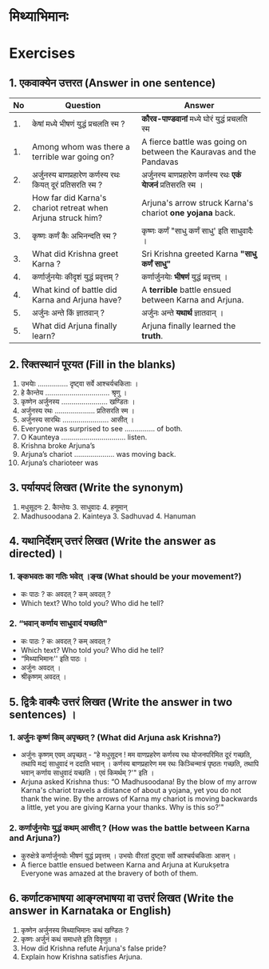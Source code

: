 # मिथ्याभिमानः
# Exercises

## 1. एकवाक्येन उत्तरत (Answer in one sentence)
|No|Question|Answer|
|-|-|-|
|1.| केषां मध्ये भीषणं युद्धं प्रचलति स्म ?|**कौरव-पाण्डवानां** मध्ये घोरं युद्धं प्रचलति स्म|
|1.| Among whom was there a terrible war going on?|A fierce battle was going on between the Kauravas and the Pandavas|
|2.| अर्जुनस्य बाणप्रहारेण कर्णस्य रथः कियत् दूरं प्रतिसरति स्म ?|अर्जुनस्य बाणप्रहारेण कर्णस्य रथः **एकं याेजनं** प्रतिसरति स्म ।|
|2.| How far did Karna's chariot retreat when Arjuna struck him?|Arjuna's arrow struck Karna's chariot **one yojana** back.|
|3.| कृष्णः कर्णं कैः अभिनन्दति स्म ?| कृष्णः कर्णं "साधु कर्णं साधु' इति साधुवादैः । 
|3.| What did Krishna greet Karna ?|Sri Krishna greeted Karna **"साधु कर्णं साधु"**|
|4.| कर्णार्जुनयाेः कीदृशं युद्धं प्रवृत्तम् ?| कर्णार्जुनयाेः **भीषणं** युद्धं प्रवृत्तम् ।|
|4.| What kind of battle did Karna and Arjuna have?| A **terrible** battle ensued between Karna and Arjuna.|
|5.| अर्जुनः अन्ते किं ज्ञातवान् ?|अर्जुनः अन्ते **यथार्थ** ज्ञातवान्‌ ।|
|5.| What did Arjuna finally learn?|Arjuna finally learned the **truth**.|

## 2. रिक्तस्थानं पूरयत (Fill in the blanks)
1. उभयाेः ............... दृष्ट्वा सर्वे आश्चर्यचकिताः ।
2. हे काैन्तेय ................................ श्रृणु ।
3. कृष्णेन अर्जुनस्य ....................... खण्डितः ।
4. अर्जुनस्य रथः .................... प्रतिसरति स्म ।
5. अर्जुनस्य सारथिः ....................... आसीत् ।
1. Everyone was surprised to see ............... of both.
2. O Kaunteya ................................ listen.
3. Krishna broke Arjuna’s
4. Arjuna’s chariot .................... was moving back.
5. Arjuna’s charioteer was

## 3. पर्यायपदं लिखत (Write the synonym)
1. मधुसूदनः 2. काैन्तेयः 3. साधुवादः 4. हनूमान्
1. Madhusoodana 2. Kainteya 3. Sadhuvad 4. Hanuman

## 4. यथानिर्देशम् उत्तरं लिखत (Write the answer as directed)।
### 1. ङ्कभवतः का गतिः भवेत् ।ङ्ख (What should be your movement?)
* कः पाठः ? कः अवदत् ? कम् अवदत् ?
* Which text? Who told you? Who did he tell?
### 2. “भवान्‌ कर्णाय साधुवादं यच्छति"
* कः पाठः ? कः अवदत् ? कम् अवदत् ?
* Which text? Who told you? Who did he tell?
* “मिथ्याभिमानः'' इति पाठः ।
* अर्जुनः अवदत्‌ ।
* श्रीकृष्णम्‌ अवदत्‌ ।

## 5. द्वित्रैः वाक्यैः उत्तरं लिखत (Write the answer in two sentences) ।
### 1. अर्जुनः कृष्णं किम् अपृच्छत् ? (What did Arjuna ask Krishna?)
* अर्जुनः कृष्णम्‌ एवम्‌ अपृच्छत्‌ - “हे मधुसूदन ! मम वाणप्रहरेण कर्णस्य रथः योजनपरिमित दूरं गच्छति, तथापि मद्यं साधुवादं न ददाति भवान्‌ । कर्णस्य बाणप्रहारेण मम रथः किञ्चिन्मात्रं पृष्ठतः गच्छति, तथापि भवान्‌ कर्णाय साधुवादं यच्छति । एवं किमर्थम्‌ ?'" इति ।
* Arjuna asked Krishna thus: “O Madhusoodana! By the blow of my arrow Karna's chariot travels a distance of about a yojana, yet you do not thank the wine. By the arrows of Karna my chariot is moving backwards a little, yet you are giving Karna your thanks. Why is this so?'"

### 2. कर्णार्जुनयाेः युद्धं कथम् आसीत् ? (How was the battle between Karna and Arjuna?)
* कुरुक्षेत्रे कर्णार्जुनयोः भीषणं युद्धं प्रवृत्तम्‌ । उभयोः वीरतां दुष्ट्वा सर्वे आश्चर्यचकिताः आसन्‌ ।
* A fierce battle ensued between Karna and Arjuna at Kurukṣetra Everyone was amazed at the bravery of both of them.

## 6. कर्णाटकभाषया आङ्ग्लभाषया वा उत्तरं लिखत (Write the answer in Karnataka or English)
1. कृष्णेन अर्जुनस्य मिथ्याभिमानः कथं खण्डितः ?
2. कृष्णः अर्जुनं कथं समाधत्ते इति विवृणुत ।
1. How did Krishna refute Arjuna's false pride?
2. Explain how Krishna satisfies Arjuna.
